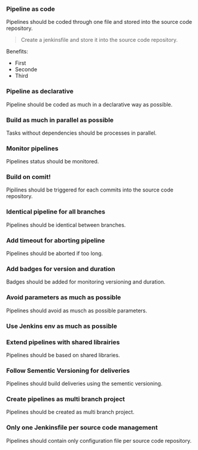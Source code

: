 
### Pipeline as code
Pipelines should be coded through one file and stored into the source code repository.

> Create a jenkinsfile and store it into the source code repository.

Benefits:
* First 
* Seconde
* Third

### Pipeline as declarative
Pipeline should be coded as much in a declarative way as possible.

### Build as much in parallel as possible
Tasks without dependencies should be processes in parallel.

### Monitor pipelines
Pipelines status should be monitored. 

### Build on comit!
Pipilines should be triggered for each commits into the source code repository.

### Identical pipeline for all branches
Pipelines should be identical between branches.

### Add timeout for aborting pipeline
Pipelines should be aborted if too long.

### Add badges for version and duration
Badges should be added for monitoring versioning and duration.

### Avoid parameters as much as possible
Pipelines should avoid as musch as possible parameters.

### Use Jenkins env as much as possible


### Extend pipelines with shared librairies
Pipelines should be based on shared libraries.

### Follow Sementic Versioning for deliveries 
Pipelines should build deliveries using the sementic versioning.

### Create pipelines as multi branch project
Pipelines should be created as multi branch project.

### Only one Jenkinsfile per source code management
Pipelines should contain only configuration file per source code repository.
